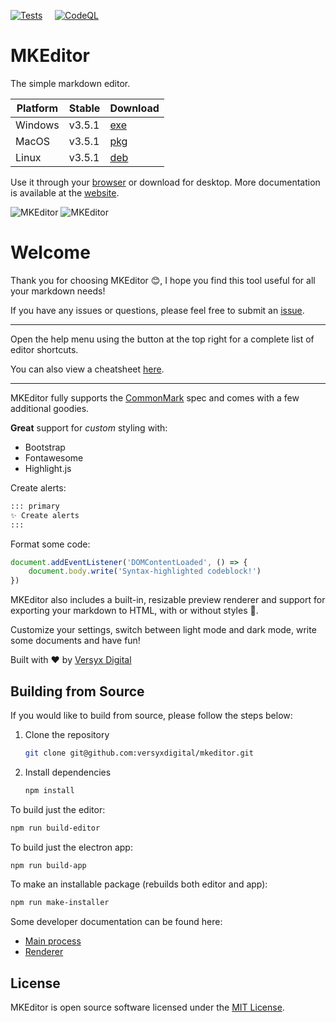 [![Tests](https://github.com/versyxdigital/mkeditor/actions/workflows/tests.yml/badge.svg)](https://github.com/versyxdigital/mkeditor/actions/workflows/tests.yml) &nbsp;&nbsp;&nbsp;&nbsp;[![CodeQL](https://github.com/versyxdigital/mkeditor/actions/workflows/github-code-scanning/codeql/badge.svg)](https://github.com/versyxdigital/mkeditor/actions/workflows/github-code-scanning/codeql)

# MKEditor

The simple markdown editor.

| Platform    | Stable  | Download  |
| --------    | ------- | -------   |
| Windows     | v3.5.1  | [exe](https://github.com/versyxdigital/mkeditor/releases/download/v3.5.1/mkeditor-setup-3.5.1.exe) |
| MacOS       | v3.5.1  | [pkg](https://github.com/versyxdigital/mkeditor/releases/download/v3.5.1/mkeditor-setup-3.5.1.pkg) |
| Linux       | v3.5.1  | [deb](https://github.com/versyxdigital/mkeditor/releases/download/v3.5.1/mkeditor-setup-3.5.1.deb)  |

Use it through your [browser](https://versyxdigital.github.io/mkeditor/web/) or download for desktop. More documentation is available at the [website](https://versyxdigital.github.io/mkeditor).

![MKEditor](https://versyxdigital.github.io/mkeditor/assets/img/demo-dark.png)
![MKEditor](https://versyxdigital.github.io/mkeditor/assets/img/demo.png)

# Welcome

Thank you for choosing MKEditor 😊, I hope you find this tool useful for all your markdown needs!

If you have any issues or questions, please feel free to submit an [issue](https://github.com/versyxdigital/mkeditor/issues).

---

Open the help menu using the button at the top right for a complete list of editor shortcuts.

You can also view a cheatsheet [here](https://versyxdigital.github.io/mkeditor/shortcuts).

---

MKEditor fully supports the [CommonMark](https://commonmark.org/) spec and comes with a few additional goodies.

**Great** support for _custom_ styling with:

- Bootstrap
- Fontawesome
- Highlight.js

Create alerts:

```md
::: primary
✨ Create alerts
:::
```

Format some code:

```javascript
document.addEventListener('DOMContentLoaded', () => {
    document.body.write('Syntax-highlighted codeblock!')
})
```

MKEditor also includes a built-in, resizable preview renderer and support for exporting your markdown to HTML, with or without styles 🚀.

Customize your settings, switch between light mode and dark mode, write some documents and have fun!

Built with ❤️ by [Versyx Digital](https://github.com/versyxdigital)

## Building from Source

If you would like to build from source, please follow the steps below:

1. Clone the repository
    ```sh
    git clone git@github.com:versyxdigital/mkeditor.git
    ```

2. Install dependencies
    ```sh
    npm install
    ```

To build just the editor:

```sh
npm run build-editor
```

To build just the electron app:

```sh
npm run build-app
```

To make an installable package (rebuilds both editor and app):

```sh
npm run make-installer
```

Some developer documentation can be found here:

- [Main process](./src/app/README.md)
- [Renderer](./src/browser/README.md)


## License

MKEditor is open source software licensed under the [MIT License](./LICENSE).